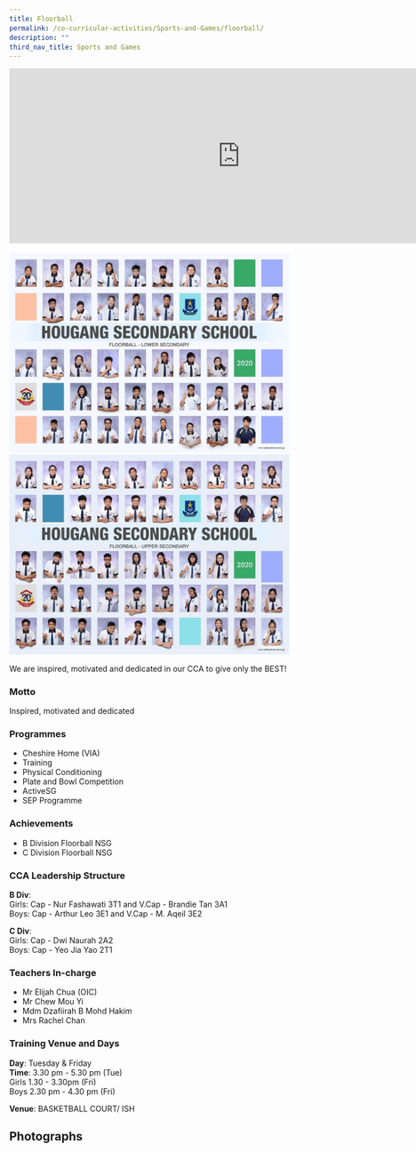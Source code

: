```yaml
---
title: Floorball
permalink: /co-curricular-activities/Sports-and-Games/floorball/
description: ""
third_nav_title: Sports and Games
---
```

<center><iframe width="830" height="315" src="https://www.youtube.com/embed/YfXCFszSLgE" title="2022 Floorball Open House" frameborder="0" allow="accelerometer; autoplay; clipboard-write; encrypted-media; gyroscope; picture-in-picture" allowfullscreen></iframe></center>

![](/images/flb1.jpeg)
![](/images/flb2.jpeg)

We are inspired, motivated and dedicated in our CCA to give only the BEST!  

### Motto

Inspired, motivated and dedicated

### Programmes

*   Cheshire Home (VIA)
*   Training
*   Physical Conditioning
*   Plate and Bowl Competition
*   ActiveSG
*   SEP Programme

### Achievements

*   B Division Floorball NSG
*   C Division Floorball NSG

### CCA Leadership Structure
**B Div**:   
Girls: Cap - Nur Fashawati 3T1 and V.Cap - Brandie Tan 3A1   
Boys: Cap - Arthur Leo 3E1 and V.Cap - M. Aqeil 3E2

**C Div**:   
Girls: Cap - Dwi Naurah 2A2   
Boys: Cap - Yeo Jia Yao 2T1

### Teachers In-charge
*   Mr Elijah Chua (OIC)
*   Mr Chew Mou Yi
*   Mdm Dzafiirah B Mohd Hakim
*   Mrs Rachel Chan

### Training Venue and Days
**Day**: Tuesday & Friday     
**Time**: 
3.30 pm - 5.30 pm (Tue)     
Girls 1.30 - 3.30pm (Fri)   
 Boys 2.30 pm - 4.30 pm (Fri)

**Venue**: BASKETBALL COURT/ ISH

Photographs
-----------